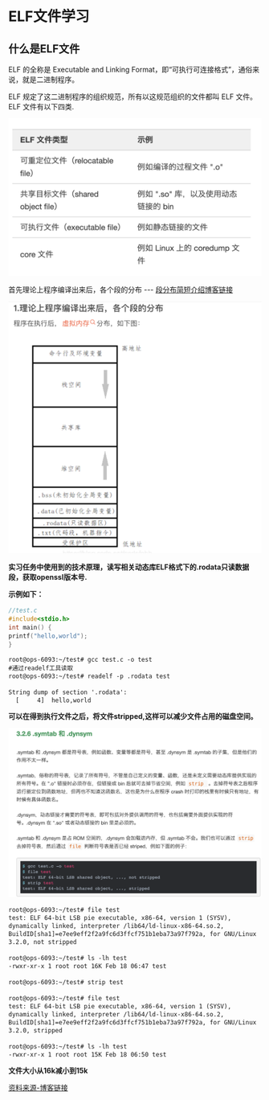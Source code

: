 # ELF文件学习   

## 什么是ELF文件    

ELF 的全称是 Executable and Linking Format，即“可执行可连接格式”，通俗来说，就是二进制程序。    

ELF 规定了这二进制程序的组织规范，所有以这规范组织的文件都叫 ELF 文件。ELF 文件有以下四类.  

![alt text](image-1.png)

首先理论上程序编译出来后，各个段的分布  --- [段分布简短介绍博客链接](https://blog.csdn.net/acdefghb/article/details/106209103)  

![alt text](image.png)      

**实习任务中使用到的技术原理，读写相关动态库ELF格式下的.rodata只读数据段，获取openssl版本号.**  

**示例如下：**  
```c
//test.c
#include<stdio.h>
int main() {
printf("hello,world");
}
``` 
```shell
root@ops-6093:~/test# gcc test.c -o test
#通过readelf工具读取
root@ops-6093:~/test# readelf -p .rodata test

String dump of section '.rodata':
  [     4]  hello,world
``` 

**可以在得到执行文件之后，将文件stripped,这样可以减少文件占用的磁盘空间。** 

![alt text](image-2.png "符号表")   

```shell
root@ops-6093:~/test# file test
test: ELF 64-bit LSB pie executable, x86-64, version 1 (SYSV), dynamically linked, interpreter /lib64/ld-linux-x86-64.so.2, BuildID[sha1]=e7ee9eff2f2a9fc6d3ffcf751b1eba73a97f792a, for GNU/Linux 3.2.0, not stripped

root@ops-6093:~/test# ls -lh test
-rwxr-xr-x 1 root root 16K Feb 18 06:47 test

root@ops-6093:~/test# strip test

root@ops-6093:~/test# file test
test: ELF 64-bit LSB pie executable, x86-64, version 1 (SYSV), dynamically linked, interpreter /lib64/ld-linux-x86-64.so.2, BuildID[sha1]=e7ee9eff2f2a9fc6d3ffcf751b1eba73a97f792a, for GNU/Linux 3.2.0, stripped

root@ops-6093:~/test# ls -lh test
-rwxr-xr-x 1 root root 15K Feb 18 06:50 test
```     

**文件大小从16k减小到15k**  

[资料来源-博客链接](https://www.eet-china.com/mp/a169493.html)  

